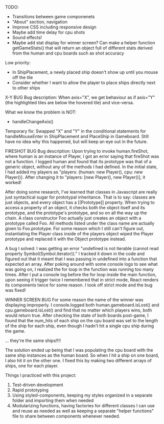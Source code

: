 TODO:
- Transitions between game componenets
- "About" section, navigation
- Improve CSS including responsive design
- Maybe add time delay for cpu shots
- Sound effects!
- Maybe add stat display for winner screen? Can make a helper function getGameStats() that will return an object full of different stats derived from the human and cpu boards such as shot accuracy

Low priority:
- In ShipPlacement, a newly placed ship doesn't show up until you mouse off the tile
- Consider whether I want to allow the player to place ships directly next to other ships

X-Y BUG
Bug description: When axis="X", we get behaviour as if axis="Y" (the highlighted tiles are below the hovered tile) and vice-versa.

What we know the problem is NOT:
- handleChangeAxis()

Temporary fix: Swapped "X" and "Y" in the conditional statements for handleMouseEnter in ShipPlacement and PlaceShip in Gameboard. Still have no idea why this happened, but will keep an eye out in the future.

FIRESHOT BUG
Bug description: Upon trying to invoke human.fireShot, where human is an instance of Player, I got an error saying that fireShot was not a function. I logged human and found that its prototype was that of a generic object, without any of the methods I had defined. In the initial state, I had added my players as "players: {human: new Player(), cpu: new Player()}. After changing it to "players: [new Player(), new Player()], it worked!

After doing some research, I've learned that classes in Javascript are really just syntactical sugar for prototypal inheritance. That is to say: classes are just objects, and every object has a [[Prototype]] property. When trying to access a property of an object, it checks both the object itself and its prototype, and the prototype's prototype, and so on all the way up the chain. A class constructor Foo actually just creates an object with a prototype called Foo. All methods listed under the class name are actually given to Foo.prototype. For some reason which I still can't figure out, instantiating the Player class inside of the players object wiped the Player prototype and replaced it with the Object prototype instead.

A bug I solved: I was getting an error "undefined is not iterable (cannot read property Symbol(Symbol.iterator))." I tracked it down in the code and figured out that it meant that I was passing in undefined into a function that expected an array. After poking around with some console logs to see what was going on, I realized the for loop in the function was running too many times. After I put a console log before the for loop inside the main function, upon seeing it trigger twice I remembered that in strict mode, React renders its components twice for some reason. I took off strict mode and the bug was fixed!

WINNER SCREEN BUG
For some reason the name of the winner was displaying improperly. I console.logged both human.gameboard.isLost() and cpu.gameboard.isLost() and find that no matter which players wins, both would return true. After checking the state of both boards post-game, I found that the num_hits of each ship on the cpu board was set to the length of the ship for each ship, even though I hadn't hit a single cpu ship during the game.

... they're the same ships!!!!

The solution ended up being that I was populating the cpu board with the same ship instances as the human board. So when I hit a ship on one board, I also hit it on the other one. I fixed this by making two different arrays of ships, one for each player.

Things I practiced with this project:
1. Test-driven development
2. Rapid prototyping
3. Using styled-components, keeping my styles organized in a separate folder and importing them when needed
4. Modularizing functions, having factories for different classes I can use and reuse as needed as well as keeping a separate "helper functions" file to share between components whenever needed.
